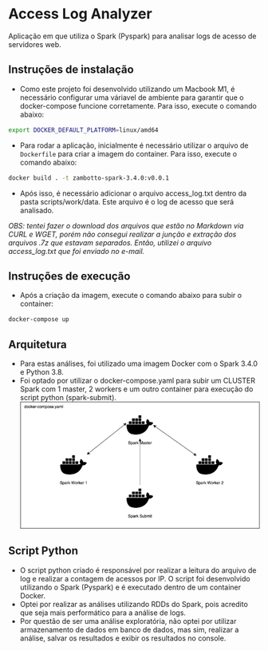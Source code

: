 # Access Log Analyzer 
Aplicação em que utiliza o Spark (Pyspark) para analisar logs de acesso de servidores web.

## Instruções de instalação
- Como este projeto foi desenvolvido utilizando um Macbook M1, é necessário configurar uma váriavel de ambiente para garantir que o docker-compose funcione corretamente. Para isso, execute o comando abaixo:
```bash
export DOCKER_DEFAULT_PLATFORM=linux/amd64
```
- Para rodar a aplicação, inicialmente é necessário utilizar o arquivo de `Dockerfile` para criar a imagem do container. Para isso, execute o comando abaixo:
```bash
docker build . -t zambotto-spark-3.4.0:v0.0.1
```
- Após isso, é necessário adicionar o arquivo access_log.txt dentro da pasta scripts/work/data. Este arquivo é o log de acesso que será analisado. 

*OBS: tentei fazer o download dos arquivos que estão no Markdown via CURL e WGET, porém não consegui realizar a junção e extração dos arquivos .7z que estavam separados. Então, utilizei o arquivo access_log.txt que foi enviado no e-mail.*


## Instruções de execução
- Após a criação da imagem, execute o comando abaixo para subir o container:
```bash
docker-compose up
```

## Arquitetura
- Para estas análises, foi utilizado uma imagem Docker com o Spark 3.4.0 e Python 3.8.
- Foi optado por utilizar o docker-compose.yaml para subir um CLUSTER Spark com 1 master, 2 workers e um outro container para execução do script python (spark-submit).
![image](./arquitetura.png)

## Script Python
- O script python criado é responsável por realizar a leitura do arquivo de log e realizar a contagem de acessos por IP. O script foi desenvolvido utilizando o Spark (Pyspark) e é executado dentro de um container Docker. 
- Optei por realizar as análises utilizando RDDs do Spark, pois acredito que seja mais performático para a análise de logs.
- Por questão de ser uma análise exploratória, não optei por utilizar armazenamento de dados em banco de dados, mas sim, realizar a análise, salvar os resultados e exibir os resultados no console.

